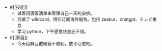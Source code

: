 - #[[技能]]
    - 试着用滴答清单来管理自己一天的安排。
    - 充值了 wildcard，用它订阅海外服务。包括 zeabur、chatgpt、テレビ東京
    - 学习 python，下午感觉状态还不错。
- #[[家庭]]
    - 今天给麻豆戴眼镜不顺利。放平心态吧。
